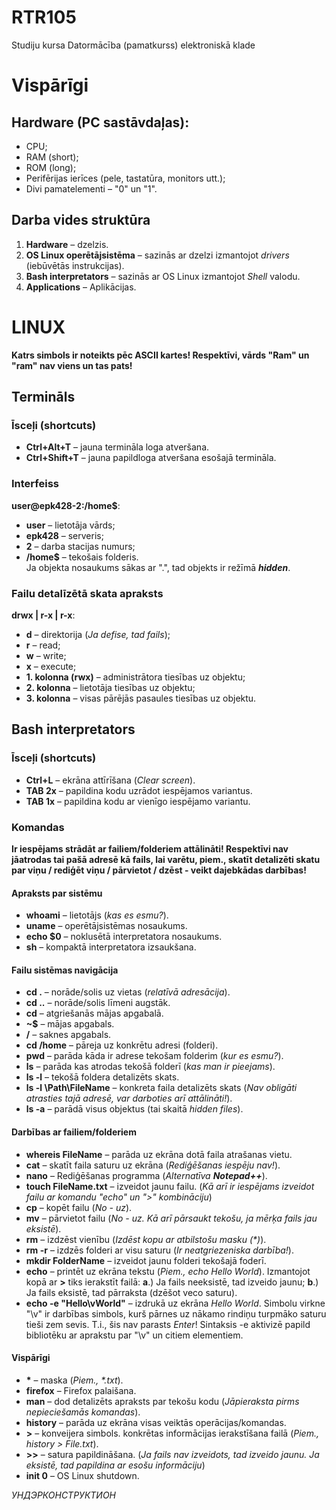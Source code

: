 # RTR105
Studiju kursa Datormācība (pamatkurss) elektroniskā klade  
# Vispārīgi
## Hardware (PC sastāvdaļas):
- CPU;  
- RAM (short);  
- ROM (long);  
- Perifērijas ierīces (pele, tastatūra, monitors utt.);
- Divi pamatelementi – "0" un "1".  

## Darba vides struktūra
1. **Hardware** – dzelzis.  
2. **OS Linux operētājsistēma** – sazinās ar dzelzi izmantojot *drivers* (iebūvētās instrukcijas).  
3. **Bash interpretators** – sazinās ar OS Linux izmantojot *Shell* valodu.  
4. **Applications** – Aplikācijas. 

# LINUX
**Katrs simbols ir noteikts pēc ASCII kartes! Respektīvi, vārds "Ram" un "ram" nav viens un tas pats!**  

## Termināls
### Īsceļi (shortcuts)
- **Ctrl+Alt+T** – jauna termināla loga atveršana.  
- **Ctrl+Shift+T** – jauna papildloga atveršana esošajā termināla.  

### Interfeiss  
**user@epk428-2:/home$**:
- **user** – lietotāja vārds;  
- **epk428** – serveris;  
- **2** – darba stacijas numurs;  
- **/home$** – tekošais folderis.  
Ja objekta nosaukums sākas ar ".", tad objekts ir režīmā ***hidden***.  

### Failu detalīzētā skata apraksts
**drwx | r-x | r-x**:
- **d** – direktorija (*Ja defise, tad fails*);
- **r** – read;
- **w** – write;
- **x** – execute;
- **1. kolonna (rwx)** – administrātora tiesības uz objektu;  
- **2. kolonna** – lietotāja tiesības uz objektu;  
- **3. kolonna** – visas pārējās pasaules tiesības uz objektu.  

## Bash interpretators
### Īsceļi (shortcuts)
- **Ctrl+L** – ekrāna attīrīšana (*Clear screen*).  
- **TAB 2x** – papildina kodu uzrādot iespējamos variantus.  
- **TAB 1x** – papildina kodu ar vienīgo iespējamo variantu.  

### Komandas
**Ir iespējams strādāt ar failiem/folderiem attālināti! Respektīvi nav jāatrodas tai pašā adresē kā fails, lai varētu, piem., skatīt detalizēti skatu par viņu / rediģēt viņu / pārvietot / dzēst - veikt dajebkādas darbības!**  
#### Apraksts par sistēmu
- **whoami** – lietotājs (*kas es esmu?*).  
- **uname** – operētājsistēmas nosaukums.  
- **echo $0** – noklusētā interpretatora nosaukums.  
- **sh** – kompaktā interpretatora izsaukšana.  

#### Failu sistēmas navigācija
- **cd .** – norāde/solis uz vietas (*relatīvā adresācija*).  
- **cd ..** – norāde/solis līmeni augstāk.  
- **cd** – atgriešanās mājas apgabalā.  
- **~$** – mājas apgabals.  
- **/** – saknes apgabals.  
- **cd /home** – pāreja uz konkrētu adresi (folderi).  
- **pwd** – parāda kāda ir adrese tekošam folderim (*kur es esmu?*).  
- **ls** – parāda kas atrodas tekošā folderī (*kas man ir pieejams*).  
- **ls -l** – tekošā foldera detalizēts skats.  
- **ls -l \Path\FileName** – konkreta faila detalizēts skats (*Nav obligāti atrasties tajā adresē, var darboties arī attālināti!*).  
- **ls -a** – parādā visus objektus (tai skaitā *hidden files*).  

#### Darbības ar failiem/folderiem
- **whereis FileName** – parāda uz ekrāna dotā faila atrašanas vietu.  
- **cat** – skatīt faila saturu uz ekrāna (*Rediģēšanas iespēju nav!*).  
- **nano** – Rediģēšanas programma (*Alternatīva **Notepad++***).  
- **touch FileName.txt** – izveidot jaunu failu. (*Kā arī ir iespējams izveidot failu ar komandu "echo" un ">" kombināciju*)  
- **cp** – kopēt failu (*No - uz*).  
- **mv** – pārvietot failu (*No - uz. Kā arī pārsaukt tekošu, ja mērķa fails jau eksistē*).  
- **rm** – izdzēst vienību (*Izdēst kopu ar atbilstošu masku (\*)*).  
- **rm -r** – izdzēs folderi ar visu saturu (*Ir neatgriezeniska darbība!*).  
- **mkdir FolderName** – izveidot jaunu folderi tekošajā foderī.  
- **echo** – printēt uz ekrāna tekstu (*Piem., echo Hello World*). Izmantojot kopā ar **>** tiks ierakstīt failā: **a**.) Ja fails neeksistē, tad izveido jaunu; **b**.) Ja fails eksistē, tad pārraksta (dzēšot veco saturu).  
- **echo -e "Hello\vWorld"** – izdrukā uz ekrāna *Hello World*. Simbolu virkne "\v" ir darbības simbols, kurš pārnes uz nākamo rindiņu turpmāko saturu tieši zem sevis. T.i., šis nav parasts *Enter*! Sintaksis -e aktivizē papild bibliotēku ar aprakstu par "\v" un citiem elementiem.  

#### Vispārīgi
- **\*** – maska (*Piem., \*.txt*).  
- **firefox** – Firefox palaišana.  
- **man** – dod detalizēts apraksts par tekošu kodu (*Jāpieraksta pirms nepieciešamās komandas*).  
- **history** – parāda uz ekrāna visas veiktās operācijas/komandas.  
- **>** – konveijera simbols. konkrētas informācijas ierakstīšana failā (*Piem., history > File.txt*).  
- **>>** – satura papildināšana. (*Ja fails nav izveidots, tad izveido jaunu. Ja eksistē, tad papildina ar esošu informāciju*)  
- **init 0** – OS Linux shutdown.  

*УНДЭРКОНСТРУКТИОН*  
